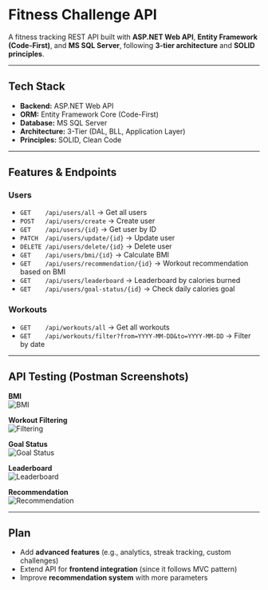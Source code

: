 # Fitness Challenge API

A fitness tracking REST API built with **ASP.NET Web API**, **Entity Framework (Code-First)**, and **MS SQL Server**, following **3-tier architecture** and **SOLID principles**.

---

## Tech Stack
- **Backend:** ASP.NET Web API  
- **ORM:** Entity Framework Core (Code-First)  
- **Database:** MS SQL Server  
- **Architecture:** 3-Tier (DAL, BLL, Application Layer)  
- **Principles:** SOLID, Clean Code  

---

## Features & Endpoints

### Users
- `GET    /api/users/all` → Get all users  
- `POST   /api/users/create` → Create user  
- `GET    /api/users/{id}` → Get user by ID  
- `PATCH  /api/users/update/{id}` → Update user  
- `DELETE /api/users/delete/{id}` → Delete user  
- `GET    /api/users/bmi/{id}` → Calculate BMI  
- `GET    /api/users/recommendation/{id}` → Workout recommendation based on BMI  
- `GET    /api/users/leaderboard` → Leaderboard by calories burned  
- `GET    /api/users/goal-status/{id}` → Check daily calories goal  

### Workouts
- `GET    /api/workouts/all` → Get all workouts  
- `GET    /api/workouts/filter?from=YYYY-MM-DD&to=YYYY-MM-DD` → Filter by date  

---

## API Testing (Postman Screenshots)

**BMI**  
![BMI](https://github.com/Foysal-Munsy/readme-assets/blob/main/fitness-challenge-api-readme-supported-image/bmi.png?raw=true)

**Workout Filtering**  
![Filtering](https://github.com/Foysal-Munsy/readme-assets/blob/main/fitness-challenge-api-readme-supported-image/filtering.png?raw=true)

**Goal Status**  
![Goal Status](https://github.com/Foysal-Munsy/readme-assets/blob/main/fitness-challenge-api-readme-supported-image/goal-status.png?raw=true)

**Leaderboard**  
![Leaderboard](https://github.com/Foysal-Munsy/readme-assets/blob/main/fitness-challenge-api-readme-supported-image/leaderboard.png?raw=true)

**Recommendation**  
![Recommendation](https://github.com/Foysal-Munsy/readme-assets/blob/main/fitness-challenge-api-readme-supported-image/recommendation.png?raw=true)


---

## Plan
- Add **advanced features** (e.g., analytics, streak tracking, custom challenges)  
- Extend API for **frontend integration** (since it follows MVC pattern)  
- Improve **recommendation system** with more parameters  
